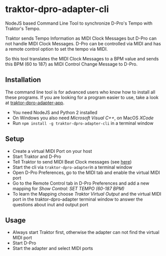 # traktor-dpro-adapter-cli

NodeJS based Command Line Tool to synchronize D-Pro's Tempo with Traktor's Tempo.

Traktor sends Tempo Information as MIDI Clock Messages but D-Pro can not handle MIDI Clock Messages. D-Pro can be controlled via MIDI and has a remote control option to set the tempo via MIDI.

So this tool translates the MIDI Clock Messages to a BPM value and sends this BPM (60 to 187) as MIDI Control Change Message to D-Pro.


## Installation

The command line tool is for advanced users who know how to install all these programs. If you are looking for a program easier to use, take a look at [traktor-dpro-adapter-app](https://github.com/pburgmer/traktor-dpro-adapter-app).

* You need NodeJS and Python 2 installed
* On Windows you also need *Microsoft Visual C++*, on MacOS *XCode*
* Run ```npm install -g traktor-dpro-adapter-cli``` in a terminal window


## Setup

* Create a virtual MIDI Port on your host
* Start Traktor and D-Pro
* Tell Traktor to send MIDI Beat Clock messages (see [here](http://www.native-instruments.com/en/support/knowledge-base/show/750/how-to-send-a-midi-clock-sync-signal-in-traktor/))
* Start the cli via ```traktor-dpro-adapter```in a terminal window
* Open D-Pro Preferences, go to the MIDI tab and enable the virtual MIDI port
* Go to the Remote Control tab in D-Pro Preferences and add a new mapping for *Show Control: SET TEMPO (60-187 BPM)*
* To learn the Mapping choose *Traktor Virtual Output* and the virtual MIDI port in the traktor-dpro-adapter terminal window to answer the questions about inut and output port


## Usage

* Always start Traktor first, otherwise the adapter can not find the virtual MIDI port
* Start D-Pro
* Start the adapter and select MIDI ports